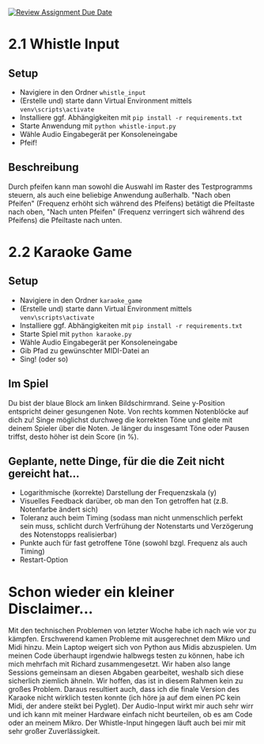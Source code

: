 [![Review Assignment Due Date](https://classroom.github.com/assets/deadline-readme-button-22041afd0340ce965d47ae6ef1cefeee28c7c493a6346c4f15d667ab976d596c.svg)](https://classroom.github.com/a/Vd0qjMAQ)

# 2.1 Whistle Input
## Setup
- Navigiere in den Ordner `whistle_input`
- (Erstelle und) starte dann Virtual Environment mittels `venv\scripts\activate`
- Installiere ggf. Abhängigkeiten mit `pip install -r requirements.txt`
- Starte Anwendung mit `python whistle-input.py`
- Wähle Audio Eingabegerät per Konsoleneingabe
- Pfeif!

## Beschreibung
Durch pfeifen kann man sowohl die Auswahl im Raster des Testprogramms steuern, als auch eine beliebige Anwendung außerhalb. "Nach oben Pfeifen" (Frequenz erhöht sich während des Pfeifens) betätigt die Pfeiltaste nach oben, "Nach unten Pfeifen" (Frequenz verringert sich während des Pfeifens) die Pfeiltaste nach unten.

# 2.2 Karaoke Game
## Setup
- Navigiere in den Ordner `karaoke_game`
- (Erstelle und) starte dann Virtual Environment mittels `venv\scripts\activate`
- Installiere ggf. Abhängigkeiten mit `pip install -r requirements.txt`
- Starte Spiel mit `python karaoke.py`
- Wähle Audio Eingabegerät per Konsoleneingabe
- Gib Pfad zu gewünschter MIDI-Datei an
- Sing! (oder so)

## Im Spiel
Du bist der blaue Block am linken Bildschirmrand. Seine y-Position entspricht deiner gesungenen Note. Von rechts kommen Notenblöcke auf dich zu! Singe möglichst durchweg die korrekten Töne und gleite mit deinem Spieler über die Noten. Je länger du insgesamt Töne oder Pausen triffst, desto höher ist dein Score (in %).

## Geplante, nette Dinge, für die die Zeit nicht gereicht hat...
- Logarithmische (korrekte) Darstellung der Frequenzskala (y)
- Visuelles Feedback darüber, ob man den Ton getroffen hat (z.B. Notenfarbe ändert sich)
- Toleranz auch beim Timing (sodass man nicht unmenschlich perfekt sein muss, schlicht durch Verfrühung der Notenstarts und Verzögerung des Notenstopps realisierbar)
- Punkte auch für fast getroffene Töne (sowohl bzgl. Frequenz als auch Timing)
- Restart-Option

# Schon wieder ein kleiner Disclaimer...
Mit den technischen Problemen von letzter Woche habe ich nach wie vor zu kämpfen. Erschwerend kamen Probleme mit ausgerechnet dem Mikro und Midi hinzu. Mein Laptop weigert sich von Python aus Midis abzuspielen. Um meinen Code überhaupt irgendwie halbwegs testen zu können, habe ich mich mehrfach mit Richard zusammengesetzt. Wir haben also lange Sessions gemeinsam an diesen Abgaben gearbeitet, weshalb sich diese sicherlich ziemlich ähneln. Wir hoffen, das ist in diesem Rahmen kein zu großes Problem. 
Daraus resultiert auch, dass ich die finale Version des Karaoke nicht wirklich testen konnte (ich höre ja auf dem einen PC kein Midi, der andere steikt bei Pyglet). Der Audio-Input wirkt mir auch sehr wirr und ich kann mit meiner Hardware einfach nicht beurteilen, ob es am Code oder an meinem Mikro. Der Whistle-Input hingegen läuft auch bei mir mit sehr großer Zuverlässigkeit.
